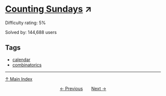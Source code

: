 # [Counting Sundays](https://projecteuler.net/problem=19) ↗️

Difficulty rating: 5%

Solved by: 144,688 users
## Tags

- [calendar](../tags/calendar.md)
- [combinatorics](../tags/combinatorics.md)



---

[↑ Main Index](../README.md)


<div align=center><a href='18.md'>← Previous</a> &nbsp;&nbsp; &nbsp;&nbsp;  <a href='20.md'>Next →</a></div>
